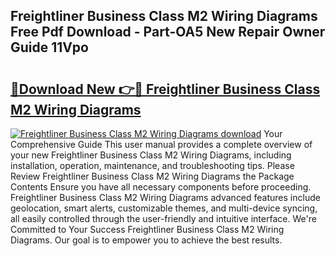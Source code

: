 ## Freightliner Business Class M2 Wiring Diagrams Free Pdf Download - Part-OA5 New Repair Owner Guide 11Vpo

# <h2><a href="http://dfj40o.blite.top/?on=Freightliner+Business+Class+M2+Wiring+Diagrams">🔗Download New 👉🔴 Freightliner Business Class M2 Wiring Diagrams</a></h2>

[![Freightliner Business Class M2 Wiring Diagrams download](https://i.imgur.com/lujVjoI.png)](http://dfj40o.blite.top/?on=Freightliner+Business+Class+M2+Wiring+Diagrams)
Your Comprehensive Guide This user manual provides a complete overview of your new Freightliner Business Class M2 Wiring Diagrams, including installation, operation, maintenance, and troubleshooting tips. Please Review Freightliner Business Class M2 Wiring Diagrams the Package Contents Ensure you have all necessary components before proceeding. Freightliner Business Class M2 Wiring Diagrams advanced features include geolocation, smart alerts, customizable themes, and multi-device syncing, all easily controlled through the user-friendly and intuitive interface. We're Committed to Your Success Freightliner Business Class M2 Wiring Diagrams. Our goal is to empower you to achieve the best results.
